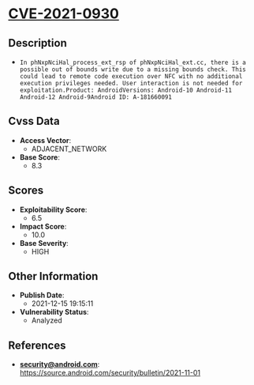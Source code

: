 
# [CVE-2021-0930](https://cve.mitre.org/cgi-bin/cvename.cgi?name=CVE-2021-0930)

## Description

- `In phNxpNciHal_process_ext_rsp of phNxpNciHal_ext.cc, there is a possible out of bounds write due to a missing bounds check. This could lead to remote code execution over NFC with no additional execution privileges needed. User interaction is not needed for exploitation.Product: AndroidVersions: Android-10 Android-11 Android-12 Android-9Android ID: A-181660091`

## Cvss Data

- **Access Vector**:
  - ADJACENT_NETWORK
- **Base Score**:
  - 8.3

## Scores

- **Exploitability Score**:
  - 6.5
- **Impact Score**:
  - 10.0
- **Base Severity**:
  - HIGH

## Other Information

- **Publish Date**:
  - 2021-12-15 19:15:11
- **Vulnerability Status**:
  - Analyzed

## References

- **security@android.com**: https://source.android.com/security/bulletin/2021-11-01
